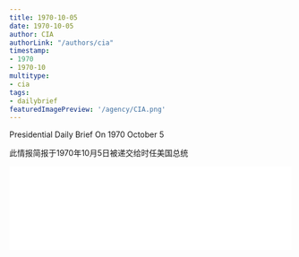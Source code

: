 ```yaml
---
title: 1970-10-05
date: 1970-10-05
author: CIA 
authorLink: "/authors/cia"
timestamp: 
- 1970
- 1970-10
multitype: 
- cia
tags: 
- dailybrief
featuredImagePreview: '/agency/CIA.png'
---
```



Presidential Daily Brief On 1970 October 5

此情报简报于1970年10月5日被递交给时任美国总统

<!--more-->





<div id="over" style="width:100%; overflow:hidden"> <iframe id="sFrame" name="sFrame" frameborder="no" border="0"  allowfullscreen marginwidth="0" scrolling="no" src = " /CIA/1970-10-05.html "  style = " position:absulute; width: 806px; top: 300;" > </iframe> </div>